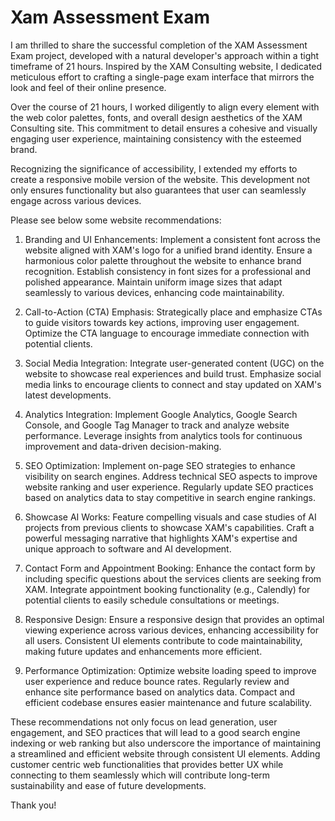 # Xam Assessment Exam

I am thrilled to share the successful completion of the XAM Assessment Exam project, developed with a natural developer's approach within a tight timeframe of 21 hours. Inspired by the XAM Consulting website, I dedicated meticulous effort to crafting a single-page exam interface that mirrors the look and feel of their online presence.

Over the course of 21 hours, I worked diligently to align every element with the web color palettes, fonts, and overall design aesthetics of the XAM Consulting site. This commitment to detail ensures a cohesive and visually engaging user experience, maintaining consistency with the esteemed brand.

Recognizing the significance of accessibility, I extended my efforts to create a responsive mobile version of the website. This development not only ensures functionality but also guarantees that user can seamlessly engage across various devices.

Please see below some website recommendations:

1. Branding and UI Enhancements:
Implement a consistent font across the website aligned with XAM's logo for a unified brand identity.
Ensure a harmonious color palette throughout the website to enhance brand recognition.
Establish consistency in font sizes for a professional and polished appearance.
Maintain uniform image sizes that adapt seamlessly to various devices, enhancing code maintainability.

2. Call-to-Action (CTA) Emphasis:
Strategically place and emphasize CTAs to guide visitors towards key actions, improving user engagement.
Optimize the CTA language to encourage immediate connection with potential clients.

3. Social Media Integration:
Integrate user-generated content (UGC) on the website to showcase real experiences and build trust.
Emphasize social media links to encourage clients to connect and stay updated on XAM's latest developments.

4. Analytics Integration:
Implement Google Analytics, Google Search Console, and Google Tag Manager to track and analyze website performance.
Leverage insights from analytics tools for continuous improvement and data-driven decision-making.

5. SEO Optimization:
Implement on-page SEO strategies to enhance visibility on search engines.
Address technical SEO aspects to improve website ranking and user experience.
Regularly update SEO practices based on analytics data to stay competitive in search engine rankings.

6. Showcase AI Works:
Feature compelling visuals and case studies of AI projects from previous clients to showcase XAM's capabilities.
Craft a powerful messaging narrative that highlights XAM's expertise and unique approach to software and AI development.

7. Contact Form and Appointment Booking:
Enhance the contact form by including specific questions about the services clients are seeking from XAM.
Integrate appointment booking functionality (e.g., Calendly) for potential clients to easily schedule consultations or meetings.

8. Responsive Design:
Ensure a responsive design that provides an optimal viewing experience across various devices, enhancing accessibility for all users.
Consistent UI elements contribute to code maintainability, making future updates and enhancements more efficient.

9. Performance Optimization:
Optimize website loading speed to improve user experience and reduce bounce rates.
Regularly review and enhance site performance based on analytics data.
Compact and efficient codebase ensures easier maintenance and future scalability.
 
These recommendations not only focus on lead generation, user engagement, and SEO practices that will lead to a good search engine indexing or web ranking but also underscore the importance of maintaining a streamlined and efficient website through consistent UI elements. Adding customer centric web functionalities that provides better UX while connecting to them seamlessly which will contribute long-term sustainability and ease of future developments.

Thank you!
